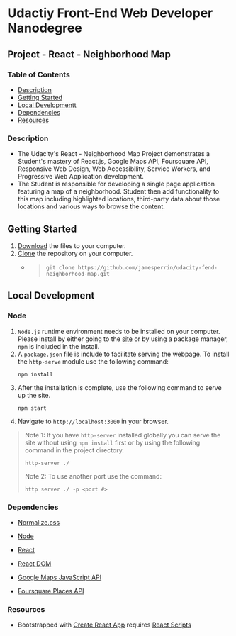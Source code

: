 Udactiy Front-End Web Developer Nanodegree
===============================

## Project - React - Neighborhood Map


### Table of Contents

* [Description](#Description)
* [Getting Started](#Getting+Started)
* [Local Developmentt](#Local+Development)
* [Dependencies](#Dependencies)
* [Resources](#Resources)

### Description

* The Udacity's React - Neighborhood Map Project demonstrates a Student's mastery of React.js, Google Maps API, Foursquare API, Responsive Web Design, Web Accessibility, Service Workers, and Progressive Web Application development.
* The Student is responsible for developing a single page application featuring a map of a neighborhood. Student then add functionality to this map including highlighted locations, third-party data about those locations and various ways to browse the content.

## Getting Started
1. [Download](https://github.com/jamesperrin/udacity-fend-neighborhood-map/archive/master.zip) the files to your computer.
2. [Clone](https://github.com/jamesperrin/udacity-fend-neighborhood-map.git) the repository on your computer.
    * > `git clone https://github.com/jamesperrin/udacity-fend-neighborhood-map.git`

## Local Development

### Node
1. `Node.js` runtime environment needs to be installed on your computer. Please install by either going to the [site](https://nodejs.org/en/) or by using a package manager, `npm` is included in the install.
2. A `package.json` file is include to facilitate serving the webpage. To install the `http-serve` module use the following command:
    ```
    npm install
    ```
3. After the installation is complete, use the following command to serve up the site.
    ```
    npm start
    ```
4. Navigate to `http://localhost:3000` in your browser. 
> Note 1: If you have `http-server` installed globally you can serve the site without using `npm install` first or by using the following command in the project directory.
> ```
> http-server ./
> ```
> Note 2: To use another port use the command:
> ```
> http server ./ -p <port #>
> ```

### Dependencies
* [Normalize.css](https://necolas.github.io/normalize.css/)
* [Node](https://nodejs.org)
* [React](https://reactjs.org)
* [React DOM](https://www.npmjs.com/package/react-dom)
* [Google Maps JavaScript API](https://developers.google.com/maps/documentation/javascript/tutorial)

* [Foursquare Places API](https://developer.foursquare.com/docs/api/endpoints)

### Resources

* Bootstrapped with [Create React App](https://github.com/facebook/create-react-app) requires [React Scripts](https://www.npmjs.com/package/react-scripts)
